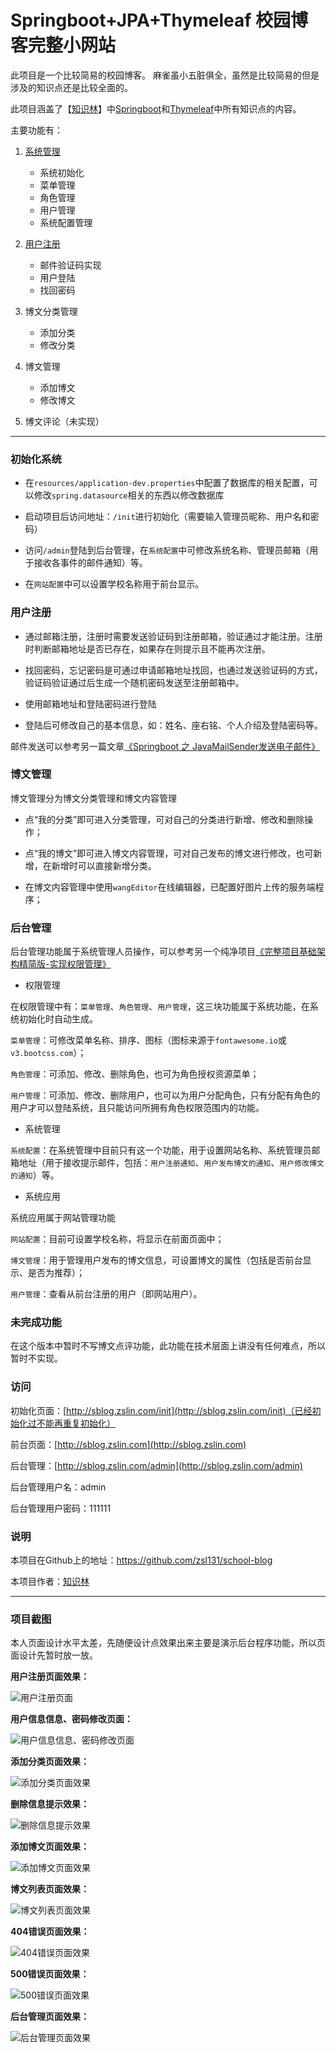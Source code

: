 # Springboot+JPA+Thymeleaf 校园博客完整小网站


此项目是一个比较简易的校园博客。
麻雀虽小五脏俱全，虽然是比较简易的但是涉及的知识点还是比较全面的。

此项目涵盖了【[知识林](http://www.zslin.com)】中[Springboot](http://www.zslin.com/?cateId=3)和[Thymeleaf](http://www.zslin.com/?cateId=5)中所有知识点的内容。

主要功能有：

1. [系统管理](http://www.zslin.com/web/article/detail/27 "完整项目基础架构精简版-实现权限管理 - 知识林")
    + 系统初始化
    + 菜单管理
    + 角色管理
    + 用户管理
    + 系统配置管理

2. [用户注册](http://www.zslin.com/web/article/detail/22 "Springboot 之 JavaMailSender发送电子邮件 - 知识林")
    + 邮件验证码实现
    + 用户登陆
    + 找回密码

3. 博文分类管理
    + 添加分类
    + 修改分类

4. 博文管理
    + 添加博文
    + 修改博文

5. 博文评论（未实现）

------

### 初始化系统

+ 在`resources/application-dev.properties`中配置了数据库的相关配置，可以修改`spring.datasource`相关的东西以修改数据库

+ 启动项目后访问地址：`/init`进行初始化（需要输入管理员昵称、用户名和密码）

+ 访问`/admin`登陆到后台管理，在`系统配置`中可修改系统名称、管理员邮箱（用于接收各事件的邮件通知）等。

+ 在`网站配置`中可以设置学校名称用于前台显示。

### 用户注册

+ 通过邮箱注册，注册时需要发送验证码到注册邮箱，验证通过才能注册。注册时判断邮箱地址是否已存在，如果存在则提示且不能再次注册。

+ 找回密码，忘记密码是可通过申请邮箱地址找回，也通过发送验证码的方式，验证码验证通过后生成一个随机密码发送至注册邮箱中。

+ 使用邮箱地址和登陆密码进行登陆

+ 登陆后可修改自己的基本信息，如：姓名、座右铭、个人介绍及登陆密码等。

邮件发送可以参考另一篇文章[《Springboot 之 JavaMailSender发送电子邮件》](http://www.zslin.com/web/article/detail/22 "Springboot 之 JavaMailSender发送电子邮件 - 知识林")

### 博文管理

博文管理分为博文分类管理和博文内容管理

+ 点“我的分类”即可进入分类管理，可对自己的分类进行新增、修改和删除操作；

+ 点“我的博文”即可进入博文内容管理，可对自己发布的博文进行修改，也可新增，在新增时可以直接新增分类。

+ 在博文内容管理中使用`wangEditor`在线编辑器，已配置好图片上传的服务端程序； 

### 后台管理

后台管理功能属于系统管理人员操作，可以参考另一个纯净项目[《完整项目基础架构精简版-实现权限管理》](http://www.zslin.com/web/article/detail/27 "完整项目基础架构精简版-实现权限管理 - 知识林")

+ 权限管理
    
在权限管理中有：`菜单管理`、`角色管理`、`用户管理`，这三块功能属于系统功能，在系统初始化时自动生成。

`菜单管理`：可修改菜单名称、排序、图标（图标来源于`fontawesome.io`或`v3.bootcss.com`）；

`角色管理`：可添加、修改、删除角色，也可为角色授权资源菜单；

`用户管理`：可添加、修改、删除用户，也可以为用户分配角色，只有分配有角色的用户才可以登陆系统，且只能访问所拥有角色权限范围内的功能。

+ 系统管理

`系统配置`：在系统管理中目前只有这一个功能，用于设置网站名称、系统管理员邮箱地址（用于接收提示邮件，包括：`用户注册通知`、`用户发布博文的通知`、`用户修改博文的通知`）等。

+ 系统应用

系统应用属于网站管理功能

`网站配置`：目前可设置学校名称，将显示在前面页面中； 

`博文管理`：用于管理用户发布的博文信息，可设置博文的属性（包括是否前台显示、是否为推荐）；

`用户管理`：查看从前台注册的用户（即网站用户）。

### 未完成功能

在这个版本中暂时不写博文点评功能，此功能在技术层面上讲没有任何难点，所以暂时不实现。

### 访问

初始化页面：[http://sblog.zslin.com/init](http://sblog.zslin.com/init)（已经初始化过不能再重复初始化）

前台页面：[http://sblog.zslin.com](http://sblog.zslin.com)

后台管理：[http://sblog.zslin.com/admin](http://sblog.zslin.com/admin)

后台管理用户名：admin

后台管理用户密码：111111

### 说明

本项目在Github上的地址：https://github.com/zsl131/school-blog

本项目作者：[知识林](http://www.zslin.com)


------------

### 项目截图

本人页面设计水平太差，先随便设计点效果出来主要是演示后台程序功能，所以页面设计先暂时放一放。

**用户注册页面效果：**

![用户注册页面](http://og1mqilfp.bkt.clouddn.com/web-user-register.jpg)


**用户信息信息、密码修改页面：**

![用户信息信息、密码修改页面](http://og1mqilfp.bkt.clouddn.com/web-user-update.jpg)


**添加分类页面效果：**

![添加分类页面效果](http://og1mqilfp.bkt.clouddn.com/web-add-category.jpg)


**删除信息提示效果：**

![删除信息提示效果](http://og1mqilfp.bkt.clouddn.com/web-delete-remind.jpg)


**添加博文页面效果：**

![添加博文页面效果](http://og1mqilfp.bkt.clouddn.com/web-add-article.jpg)


**博文列表页面效果：**

![博文列表页面效果](http://og1mqilfp.bkt.clouddn.com/web-list-article.jpg)


**404错误页面效果：**

![404错误页面效果](http://og1mqilfp.bkt.clouddn.com/web-error-404.jpg)


**500错误页面效果：**

![500错误页面效果](http://og1mqilfp.bkt.clouddn.com/web-error-500.jpg)


**后台管理页面效果：**

![后台管理页面效果](http://og1mqilfp.bkt.clouddn.com/admin-list-article.jpg?imageMogr2/thumbnail/!100p)